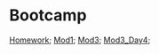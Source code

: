 # Bootcamp
[Homework](https://tasinka1981.github.io/Bootcamp/Day1/mod.html);
[Mod1](https://tasinka1981.github.io/Bootcamp/Day1/task1.html);
[Mod3](https://tasinka1981.github.io/Bootcamp/Day3/Mod3/mod.html);
[Mod3_Day4](https://tasinka1981.github.io/Bootcamp/Day4/task2/index.html);
